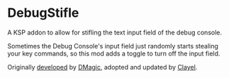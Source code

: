 # DebugStifle
A KSP addon to allow for stifling the text input field of the debug console.

Sometimes the Debug Console's input field just randomly starts stealing your key commands, so this mod adds a toggle to turn off the input field.

Originally [developed](https://github.com/DMagic1) by [DMagic](https://forum.kerbalspaceprogram.com/topic/108704-18x-dmagics-modlets-most-ksp-18-updates-10-29-2019/), adopted and updated by [Clayel](https://github.com/Clayell).
